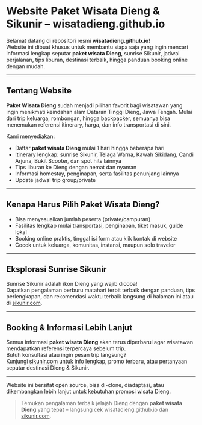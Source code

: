 # Website Paket Wisata Dieng & Sikunir – wisatadieng.github.io

Selamat datang di repositori resmi **wisatadieng.github.io**!  
Website ini dibuat khusus untuk membantu siapa saja yang ingin mencari informasi lengkap seputar **paket wisata Dieng**, sunrise Sikunir, jadwal perjalanan, tips liburan, destinasi terbaik, hingga panduan booking online dengan mudah.

---

## Tentang Website

**Paket Wisata Dieng** sudah menjadi pilihan favorit bagi wisatawan yang ingin menikmati keindahan alam Dataran Tinggi Dieng, Jawa Tengah. Mulai dari trip keluarga, rombongan, hingga backpacker, semuanya bisa menemukan referensi itinerary, harga, dan info transportasi di sini.

Kami menyediakan:
- Daftar **paket wisata Dieng** mulai 1 hari hingga beberapa hari
- Itinerary lengkap: sunrise Sikunir, Telaga Warna, Kawah Sikidang, Candi Arjuna, Bukit Scooter, dan spot hits lainnya
- Tips liburan ke Dieng dengan hemat dan nyaman
- Informasi homestay, penginapan, serta fasilitas penunjang lainnya
- Update jadwal trip group/private

---

## Kenapa Harus Pilih Paket Wisata Dieng?

- Bisa menyesuaikan jumlah peserta (private/campuran)
- Fasilitas lengkap mulai transportasi, penginapan, tiket masuk, guide lokal
- Booking online praktis, tinggal isi form atau klik kontak di website
- Cocok untuk keluarga, komunitas, instansi, maupun solo traveler

---

## Eksplorasi Sunrise Sikunir

Sunrise Sikunir adalah ikon Dieng yang wajib dicoba!  
Dapatkan pengalaman berburu matahari terbit terbaik dengan panduan, tips perlengkapan, dan rekomendasi waktu terbaik langsung di halaman ini atau di [sikunir.com](https://sikunir.com).

---

## Booking & Informasi Lebih Lanjut

Semua informasi **paket wisata Dieng** akan terus diperbarui agar wisatawan mendapatkan referensi terpercaya sebelum trip.  
Butuh konsultasi atau ingin pesan trip langsung?  
Kunjungi [sikunir.com](https://sikunir.com) untuk info lengkap, promo terbaru, atau pertanyaan seputar destinasi Dieng & Sikunir.

---

Website ini bersifat open source, bisa di-clone, diadaptasi, atau dikembangkan lebih lanjut untuk kebutuhan promosi wisata Dieng.

> Temukan pengalaman terbaik jelajah Dieng dengan **paket wisata Dieng** yang tepat – langsung cek wisatadieng.github.io dan [sikunir.com](https://sikunir.com).

